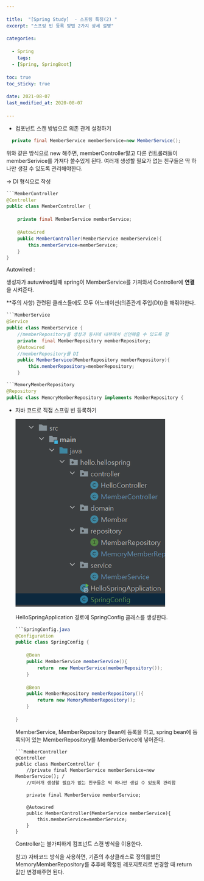 ```yaml
---

title:  "[Spring Study]  - 스프링 특징(2) "
excerpt: "스프링 빈 등록 방법 2가지 상세 설명"

categories:

  - Spring
    tags:
  - [Spring, SpringBoot]

toc: true
toc_sticky: true

date: 2021-08-07
last_modified_at: 2020-08-07

---
```


- 컴포넌트 스캔 방법으로 의존 관계 설정하기

```java
  private final MemberService memberService=new MemberService(); 
```

위와 같은 방식으로 new 해주면, memberController말고 다른 컨트롤러들이 memberSerivice를 가져다 쓸수있게 된다.
 여러개 생성할 필요가 없는 친구들은 딱 하나만 생길 수 있도록 관리해야한다. 

-> DI 형식으로 작성

~~~java
```MemberController
@Controller
public class MemberController {

    private final MemberService memberService;

    @Autowired 
    public MemberController(MemberService memberService){
        this.memberService=memberService;
    }
}
~~~

Autowired : 

생성자가 autuwired일때 spring이 MemberService를 가져와서 Controller에 **연결**을 시켜준다.

**주의 사항) 관련된 클래스들에도 모두 어노테이션(의존관계 주입(DI))을 해줘야한다.

~~~java
```MemberService
@Service
public class MemberService {
    //memberRepository를 생성과 동시에 내부에서 선언해줄 수 있도록 함
    private  final MemberRepository memberRepository;
	@Autowired
    //memberRepository를 DI
    public MemberService(MemberRepository memberRepository){
        this.memberRepository=memberRepository;
    }
~~~

~~~java
```MemoryMemberRepository
@Repository
public class MemoryMemberRepository implements MemberRepository {
~~~



- 자바 코드로 직접 스프링 빈 등록하기

  

  ![image-20210807004953385](https://raw.githubusercontent.com/soleu/image_repo/main/img/image-20210807004953385.png)

  HelloSpringApplication 경로에 SpringConfig 클래스를 생성한다.

  

  ~~~java
  ```SpringConfig.java
  @Configuration
  public class SpringConfig {
  
      @Bean
      public MemberService memberService(){
          return  new MemberService(memberRepository());
      }
  
      @Bean
      public MemberRepository memberRepository(){
          return new MemoryMemberRepository();
      }
  
  }
  
  ~~~

  MemberService, MemberRepository Bean에 등록을 하고,
  spring bean에 등록되어 있는 MemberRepository를 MemberSerivce에 넣어준다.

  ```
  ```MemberController
  @Controller
  public class MemberController {
      //private final MemberService memberService=new MemberService(); /
      //여러개 생성할 필요가 없는 친구들은 딱 하나만 생길 수 있도록 관리함
  
      private final MemberService memberService;
  
      @Autowired
      public MemberController(MemberService memberService){
          this.memberService=memberService;
      }
  }
  ```

  Controller는 불가피하게 컴포넌트 스캔 방식을 이용한다.

  참고) 자바코드 방식을 사용하면, 기존의  추상클래스로 정의를했던 MemoryMemberRepository를 추후에 확정된 레포지토리로 변경할  때 return 값만 변경해주면 된다.
